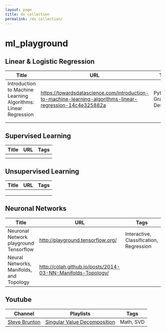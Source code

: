 ```yaml
---
layout: page
title: ds collection
permalink: /ds_collection/
---
```


# ml_playground

## Linear & Logistic Regression

| Title         | URL           | Tags  |
| ------------- |---------------| ------|
| Introduction to Machine Learning Algorithms: Linear Regression | https://towardsdatascience.com/introduction-to-machine-learning-algorithms-linear-regression-14c4e325882a | Python, Gradient-Descent |
|  |  |  |
|  |  |  |

## Supervised Learning

| Title         | URL           | Tags  |
| ------------- |---------------| ------|
|  |  |  |
|  |  |  |

## Unsupervised Learning

| Title         | URL           | Tags  |
| ------------- |---------------| ------|
|  |  |  |
|  |  |  |
|  |  |  |

## Neuronal Networks

| Title         | URL           | Tags  |
| ------------- |---------------| ------|
| Neuronal Network playground Tensorflow | http://playground.tensorflow.org/ | Interactive, Classification, Regression |
| Neural Networks, Manifolds, and Topology      | http://colah.github.io/posts/2014-03-NN-Manifolds-Topology/ |  |


## Youtube

| Channel    | Playlists     | Tags |
|------------|---------------|------|
| [Steve Brunton](https://www.youtube.com/c/Eigensteve) | [Singular Value Decomposition](https://www.youtube.com/watch?v=gXbThCXjZFM&list=PLMrJAkhIeNNSVjnsviglFoY2nXildDCcv) | Math, SVD |
